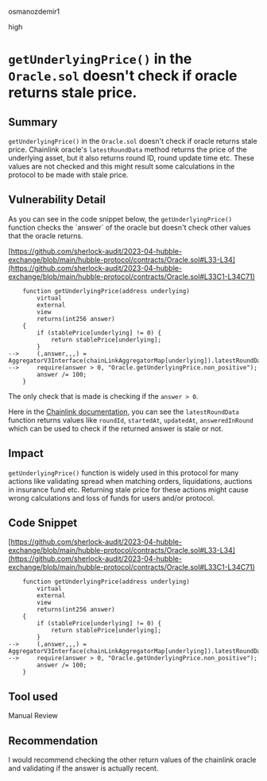 osmanozdemir1

high

# `getUnderlyingPrice()` in the `Oracle.sol` doesn't check if oracle returns stale price.

## Summary
`getUnderlyingPrice()` in the `Oracle.sol` doesn't check if oracle returns stale price. Chainlink oracle's `latestRoundData` method returns the price of the underlying asset, but it also returns round ID, round update time etc. These values are not checked and this might result some calculations in the protocol to be made with stale price.

## Vulnerability Detail
As you can see in the code snippet below, the `getUnderlyingPrice()` function checks the \`answer\` of the oracle but doesn't check other values that the oracle returns.

[https://github.com/sherlock-audit/2023-04-hubble-exchange/blob/main/hubble-protocol/contracts/Oracle.sol#L33-L34](https://github.com/sherlock-audit/2023-04-hubble-exchange/blob/main/hubble-protocol/contracts/Oracle.sol#L33C1-L34C71)

```solidity
    function getUnderlyingPrice(address underlying)
        virtual
        external
        view
        returns(int256 answer)
    {
        if (stablePrice[underlying] != 0) {
            return stablePrice[underlying];
        }
-->     (,answer,,,) = AggregatorV3Interface(chainLinkAggregatorMap[underlying]).latestRoundData();
-->     require(answer > 0, "Oracle.getUnderlyingPrice.non_positive");
        answer /= 100;
    }
```

The only check that is made is checking if the `answer > 0`.

Here in the [Chainlink documentation](https://docs.chain.link/data-feeds/api-reference#latestrounddata), you can see the `latestRoundData` function returns values like `roundId`, `startedAt`, `updatedAt`, `answeredInRound` which can be used to check if the returned answer is stale or not.


## Impact
`getUnderlyingPrice()` function is widely used in this protocol for many actions like validating spread when matching orders, liquidations, auctions in insurance fund etc. Returning stale price for these actions might cause wrong calculations and loss of funds for users and/or protocol.

## Code Snippet
[https://github.com/sherlock-audit/2023-04-hubble-exchange/blob/main/hubble-protocol/contracts/Oracle.sol#L33-L34](https://github.com/sherlock-audit/2023-04-hubble-exchange/blob/main/hubble-protocol/contracts/Oracle.sol#L33C1-L34C71)

```solidity
    function getUnderlyingPrice(address underlying)
        virtual
        external
        view
        returns(int256 answer)
    {
        if (stablePrice[underlying] != 0) {
            return stablePrice[underlying];
        }
-->     (,answer,,,) = AggregatorV3Interface(chainLinkAggregatorMap[underlying]).latestRoundData();
-->     require(answer > 0, "Oracle.getUnderlyingPrice.non_positive");
        answer /= 100;
    }
```

## Tool used

Manual Review

## Recommendation
I would recommend checking the other return values of the chainlink oracle and validating if the answer is actually recent. 